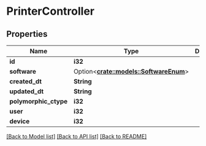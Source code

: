 # PrinterController

## Properties

Name | Type | Description | Notes
------------ | ------------- | ------------- | -------------
**id** | **i32** |  | [readonly]
**software** | Option<[**crate::models::SoftwareEnum**](SoftwareEnum.md)> |  | [optional]
**created_dt** | **String** |  | [readonly]
**updated_dt** | **String** |  | [readonly]
**polymorphic_ctype** | **i32** |  | [readonly]
**user** | **i32** |  | 
**device** | **i32** |  | 

[[Back to Model list]](../README.md#documentation-for-models) [[Back to API list]](../README.md#documentation-for-api-endpoints) [[Back to README]](../README.md)


